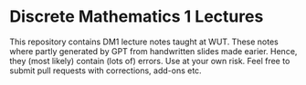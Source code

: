 # Discrete Mathematics 1 Lectures

This repository contains DM1 lecture notes taught at WUT. These notes where partly generated by GPT from 
handwritten slides made earier. Hence, they (most likely) contain (lots of) errors. Use at your own risk.
Feel free to submit pull requests with corrections, add-ons etc.
